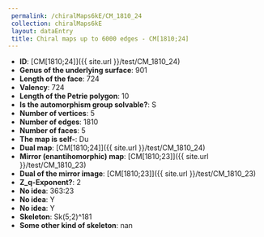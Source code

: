 ```yaml
--- 
 permalink: /chiralMaps6kE/CM_1810_24 
 collection: chiralMaps6kE
 layout: dataEntry
 title: Chiral maps up to 6000 edges - CM[1810;24]
---
```


- **ID**: [CM[1810;24]]({{ site.url }}/test/CM_1810_24)
- **Genus of the underlying surface**: 901
- **Length of the face**: 724
- **Valency**: 724
- **Length of the Petrie polygon**: 10
- **Is the automorphism group solvable?**: S
- **Number of vertices**: 5
- **Number of edges**: 1810
- **Number of faces**: 5
- **The map is self-**: Du
- **Dual map**: [CM[1810;24]]({{ site.url }}/test/CM_1810_24)
- **Mirror (enantihomorphic) map**: [CM[1810;23]]({{ site.url }}/test/CM_1810_23)
- **Dual of the mirror image**: [CM[1810;23]]({{ site.url }}/test/CM_1810_23)
- **Z_q-Exponent?**: 2
- **No idea**:  363:23
- **No idea**: Y
- **No idea**: Y
- **Skeleton**: Sk(5;2)^181
- **Some other kind of skeleton**: nan
